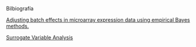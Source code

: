 
Bilbiografía

[Adjusting batch effects in microarray expression data using empirical Bayes methods.](http://biostatistics.oxfordjournals.org/content/8/1/118.abstract)

[Surrogate Variable Analysis](http://www.pnas.org/content/105/48/18718.full])
